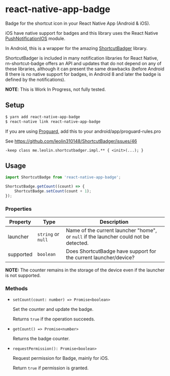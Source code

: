 # react-native-app-badge

Badge for the shortcut icon in your React Native App (Android & iOS).

iOS have native support for badges and this library uses the React Native [PushNotificationIOS](https://facebook.github.io/react-native/docs/pushnotificationios) module.

In Android, this is a wrapper for the amazing [ShortcutBadger](https://github.com/leolin310148/ShortcutBadger) library.

ShortcutBadger is included in many notification libraries for React Native, rn-shortcut-badge offers an API and updates that do not depend on any of these libraries, although it can present the same drawbacks (before Android 8 there is no native support for badges, in Android 8 and later the badge is defined by the notifications).

**NOTE**: This is Work In Progress, not fully tested.

## Setup

```bash
$ yarn add react-native-app-badge
$ react-native link react-native-app-badge
```

If you are using [Proguard](https://stuff.mit.edu/afs/sipb/project/android/sdk/android-sdk-linux/tools/proguard/docs/), add this to your android/app/proguard-rules.pro

See https://github.com/leolin310148/ShortcutBadger/issues/46

```
-keep class me.leolin.shortcutbadger.impl.** { <init>(...); }
```

## Usage

```js
import ShortcutBadge from 'react-native-app-badge';

ShortcutBadge.getCount((count) => {
    ShortcutBadge.setCount(count + 1);
});
```

### Properties

Property | Type | Description
-------- | ---- | -----------
launcher | `string` or `null` | Name of the current launcher "home", or `null` if the launcher could not be detected.
supported | `boolean` | Does ShortcutBadge have support for the current launcher/device?

**NOTE:** The counter remains in the storage of the device even if the launcher is not supported.

### Methods

- `setCount(count: number) => Promise<boolean>`

    Set the counter and update the badge.

    Returns `true` if the operation succeeds.

- `getCount() => Promise<number>`

    Returns the badge counter.

- `requestPermission(): Promise<boolean>`

    Request permission for Badge, mainly for iOS.

    Return `true` if permission is granted.
